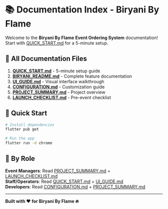 # 📚 Documentation Index - Biryani By Flame

Welcome to the **Biryani By Flame Event Ordering System** documentation! Start with [QUICK_START.md](QUICK_START.md) for a 5-minute setup.

## 📖 All Documentation Files

1. **[QUICK_START.md](QUICK_START.md)** - 5-minute setup guide
2. **[BIRYANI_README.md](BIRYANI_README.md)** - Complete feature documentation
3. **[UI_GUIDE.md](UI_GUIDE.md)** - Visual interface walkthrough
4. **[CONFIGURATION.md](CONFIGURATION.md)** - Customization guide
5. **[PROJECT_SUMMARY.md](PROJECT_SUMMARY.md)** - Project overview
6. **[LAUNCH_CHECKLIST.md](LAUNCH_CHECKLIST.md)** - Pre-event checklist

## 🚀 Quick Start

```bash
# Install dependencies
flutter pub get

# Run the app
flutter run -d chrome
```

## 🎯 By Role

**Event Managers**: Read [PROJECT_SUMMARY.md](PROJECT_SUMMARY.md) + [LAUNCH_CHECKLIST.md](LAUNCH_CHECKLIST.md)  
**Staff/Operators**: Read [QUICK_START.md](QUICK_START.md) + [UI_GUIDE.md](UI_GUIDE.md)  
**Developers**: Read [CONFIGURATION.md](CONFIGURATION.md) + [PROJECT_SUMMARY.md](PROJECT_SUMMARY.md)

---

**Built with ❤️ for Biryani By Flame 🔥**
